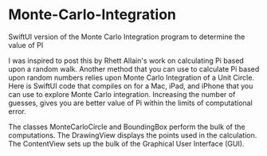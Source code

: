 # Monte-Carlo-Integration
SwiftUI version of the Monte Carlo Integration program to determine the value of PI

I was inspired to post this by Rhett Allain's work on calculating Pi based upon a random walk. Another method that you can use to calculate Pi based upon random numbers relies upon Monte Carlo Integration of a Unit Circle. Here is SwiftUI code that compiles on for a Mac, iPad, and iPhone that you can use to explore Monte Carlo integration. Increasing the number of guesses, gives you are better value of Pi within the limits of computational error.

The classes MonteCarloCircle and BoundingBox perform the bulk of the computations. The DrawingView displays the points used in the calculation. The ContentView sets up the bulk of the Graphical User Interface (GUI).
